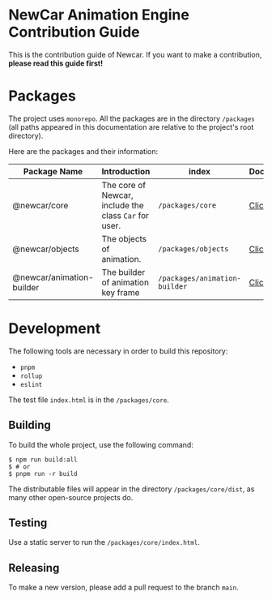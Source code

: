 # NewCar Animation Engine Contribution Guide
This is the contribution guide of Newcar. If you want to make a contribution, **please read this guide first!**

# Packages

The project uses `monorepo`. All the packages are in the directory `/packages` (all paths appeared in this documentation are relative to the project's root directory).

Here are the packages and their information:

| Package Name | Introduction | index | Document |
| --- | --- | --- | --- |
| @newcar/core | The core of Newcar, include the class `Car` for user. | `/packages/core` | [Click here](./core/README.md) |
| @newcar/objects | The objects of animation. | `/packages/objects` | [Click here]() |
| @newcar/animation-builder | The builder of animation key frame | `/packages/animation-builder` | [Click here]() |

# Development

The following tools are necessary in order to build this repository:
* `pnpm`
* `rollup`
* `eslint`

The test file `index.html` is in the `/packages/core`.

## Building
To build the whole project, use the following command: 
```shell
$ npm run build:all
$ # or
$ pnpm run -r build
```
The distributable files will appear in the directory `/packages/core/dist`, as many other open-source projects do.

## Testing

Use a static server to run the `/packages/core/index.html`.

## Releasing

To make a new version, please add a pull request to the branch `main`.